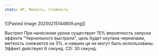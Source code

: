 ```yaml
---
stats: HP, Милость, Стойкость
---
```

![[Pasted image 20250215144809.png]]

Выстрел
При нанесении урона существует 15% вероятность запуска эффекта "Чернильного выстрела", цель будет окутана чернилами, меткость снижается на 3%, и навыки ци не могут быть использованы. Эффект действует 6 секунд. CD: 30 секунд.

